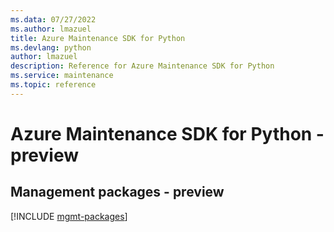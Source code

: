```yaml
---
ms.data: 07/27/2022
ms.author: lmazuel
title: Azure Maintenance SDK for Python
ms.devlang: python
author: lmazuel
description: Reference for Azure Maintenance SDK for Python
ms.service: maintenance
ms.topic: reference
---
```

# Azure Maintenance SDK for Python - preview

## Management packages - preview
[!INCLUDE [mgmt-packages](maintenance-mgmt-index.md)]